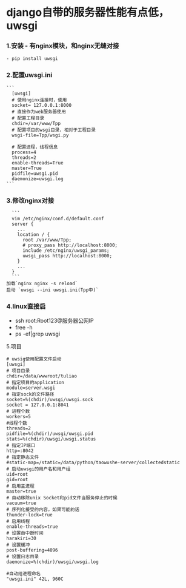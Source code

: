 # django自带的服务器性能有点低，uwsgi
### 1.安装  - 有nginx模块，和nginx无缝对接
    - pip install uwsgi
### 2.配置uwsgi.ini
	```
	  [uwsgi]
	  # 使用nginx连接时，使用
	  socket= 127.0.0.1:8000
	  # 直接作为web服务器使用
	  # 配置工程目录
	  chdir=/var/www/Tpp
	  # 配置项目的wsgi目录，相对于工程目录
	  wsgi-file=Tpp/wsgi.py
	
	  # 配置进程，线程信息
	  process=4
	  threads=2
	  enable-threads=True
	  master=True
	  pidfile=uwsgi.pid
	  daemonize=uwsgi.log
	```
### 3.修改nginx对接
	  ```
	  vim /etc/nginx/conf.d/default.conf
	  server {
	    ...
	    location / {
	      root /var/www/Tpp;
	      # proxy_pass http://localhost:8000;
	      include /etc/nginx/uwsgi_params;
	      uwsgi_pass http://localhost:8000;
	    }
	    ...
	  }
	  ```
	加载`nginx nginx -s reload`
	启动 `uwsgi --ini uwsgi.ini(Tpp中)` 
### 4.linux直接启
  * ssh root:Root123@服务器公网IP
  * free -h
  * ps -ef|grep uwsgi

5.项目

```
# uwsig使用配置文件启动
[uwsgi]
# 项目目录
chdir=/data/wwwroot/tuliao
# 指定项目的application
module=server.wsgi
# 指定sock的文件路径       
socket=%(chdir)/uwsgi/uwsgi.sock
socket = 127.0.0.1:8041
# 进程个数       
workers=5
#线程个数
threads=2
pidfile=%(chdir)/uwsgi/uwsgi.pid
stats=%(chdir)/uwsgi/uwsgi.status
# 指定IP端口       
http=:8042
# 指定静态文件
#static-map=/static=/data/python/taowushe-server/collectedstatic
# 启动uwsgi的用户名和用户组
uid=root
gid=root
# 启用主进程
master=true
# 自动移除unix Socket和pid文件当服务停止的时候
vacuum=true
# 序列化接受的内容，如果可能的话
thunder-lock=true
# 启用线程
enable-threads=true
# 设置自中断时间
harakiri=30
# 设置缓冲
post-buffering=4096
# 设置日志目录
daemonize=%(chdir)/uwsgi/uwsgi.log

#自动给进程命名
"uwsgi.ini" 42L, 960C 
```

